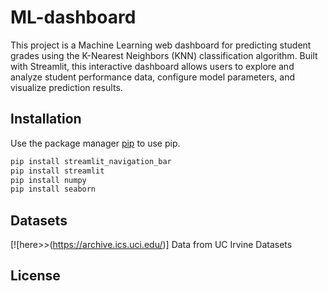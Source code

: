# ML-dashboard
This project is a Machine Learning web dashboard for predicting student grades using the K-Nearest Neighbors (KNN) classification algorithm. Built with Streamlit, this interactive dashboard allows users to explore and analyze student performance data, configure model parameters, and visualize prediction results.

## Installation

Use the package manager [pip](https://pip.pypa.io/en/stable/) to use pip.

```bash
pip install streamlit_navigation_bar
pip install streamlit
pip install numpy
pip install seaborn
```

## Datasets
[![here>>(https://archive.ics.uci.edu/)]
Data from UC Irvine Datasets

## License
